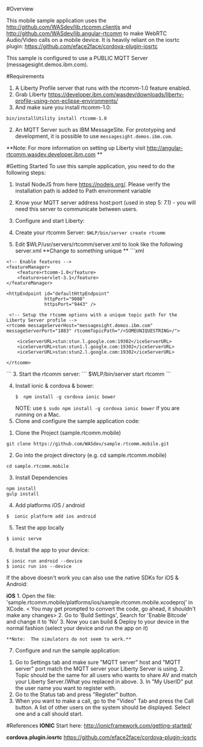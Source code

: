 #Overview

This mobile sample application uses the http://github.com/WASdev/lib.rtcomm.clientjs and http://github.com/WASdev/lib.angular-rtcomm to make WebRTC Audio/Video calls on a mobile device.  It is heavily reliant on the iosrtc plugin: https://github.com/eface2face/cordova-plugin-iosrtc

This sample is configured to use a PUBLIC MQTT Server (messagesight.demos.ibm.com). 

#Requirements

1.  A Liberty Profile server that runs with the rtcomm-1.0 feature enabled.
  1. Grab Liberty https://developer.ibm.com/wasdev/downloads/liberty-profile-using-non-eclipse-environments/
  2. And make sure you install rtcomm-1.0:
  ```
  bin/installUtility install rtcomm-1.0
  ```
2.  An MQTT Server such as IBM MessageSite. For prototyping and development, it is possible to use `messagesight.demos.ibm.com`. 

**Note:  For more information on setting up Liberty visit http://angular-rtcomm.wasdev.developer.ibm.com **

#Getting Started
To use this sample application, you need to do the following steps:

1. Install NodeJS from here https://nodejs.org/. Please verify the installation path is added to Path environment variable

2. Know your MQTT server address host:port (used in step 5: 7.1) - you will need this server to communicate between users. 

3.  Configure and start Liberty:
  1.  Create your rtcomm Server:
    ```
    $WLP/bin/server create rtcomm
    ```
  2.  Edit $WLP/usr/servers/rtcomm/server.xml to look like the following server.xml **Change *<SOMEUNIQUESTRING>* to something unique **
    ```xml
    <?xml version="1.0" encoding="UTF-8"?>
<server description="rtcomm developer sandbox liberty profile">

    <!-- Enable features -->
    <featureManager>
        <feature>rtcomm-1.0</feature>
        <feature>servlet-3.1</feature>
    </featureManager>

    <httpEndpoint id="defaultHttpEndpoint"
                  httpPort="9080"
                  httpsPort="9443" />

     <!-- Setup the rtcomm options with a unique topic path for the Liberty Server profile -->
	<rtcomm messageServerHost="messagesight.demos.ibm.com" messageServerPort="1883" rtcommTopicPath="/<SOMEUNIQUESTRING>/">
		
		<iceServerURL>stun:stun.l.google.com:19302</iceServerURL>
		<iceServerURL>stun:stun1.l.google.com:19302</iceServerURL>
		<iceServerURL>stun:stun2.l.google.com:19302</iceServerURL>
					
	</rtcomm>
	
</server>
```
   3.  Start the rtcomm server:
      ```
      $WLP/bin/server start rtcomm
   ```
   
4. Install ionic & cordova & bower:
	```
	$  npm install -g cordova ionic bower
	```
	NOTE: use `$ sudo npm install -g cordova ionic bower` if you are running on a Mac.
5. Clone and configure the sample application code:
 
  1)  Clone the Project (sample.rtcomm.mobile)
  ```
  git clone https://github.com/WASdev/sample.rtcomm.mobile.git 
  ```
  2) Go into the project directory   (e.g. cd sample.rtcomm.mobile)
  ```
  cd sample.rtcomm.mobile
  ```
  3) Install Dependencies
  ```
  npm install
  gulp install
  ```
  4) Add platforms iOS / android
  ```
  $  ionic platform add ios android
  ``` 

  5)  Test the app locally
  ```
  $ ionic serve
  ```
  6) Install the app to your device:

  ```
  $ ionic run android --device
  $ ionic run ios --device
  ```
  If the above doesn't work you can also use the native SDKs for iOS & Android:

  **iOS**
    1. Open the file: 'sample.rtcomm.mobile/platforms/ios/sample.rtcomm.mobile.xcodeproj' in XCode.
       < You may get prompted to convert the code, go ahead, it shouldn't make any changes>
    2. Go to 'Build Settings', Search for 'Enable Bitcode' and change it to 'No' 
    3. Now you can build & Deploy to your device in the normal fashion (select your device and run the app on it)

    **Note:  The simulators do not seem to work.**

  7) Configure and run the sample application:

   1. Go to Settings tab and make sure "MQTT server" host and "MQTT server" port match the MQTT server your Liberty Server is using. 
    2. Topic should be the same for all users who wants to share AV and match your Liberty Server.(What you replaced in <SOMEUNIQUESTRING> above.
    3. In "My UserID" put the user name you want to register with.
   4. Go to the Status tab and press "Register" button.
  5. When you want to make a call, go to the "Video" Tab and press the Call button.  A list of other users on the system should be displayed.  Select one and a call should start.

#References
**IONIC**
Start here: http://ionicframework.com/getting-started/

**cordova.plugin.iosrtc**
https://github.com/eface2face/cordova-plugin-iosrtc

